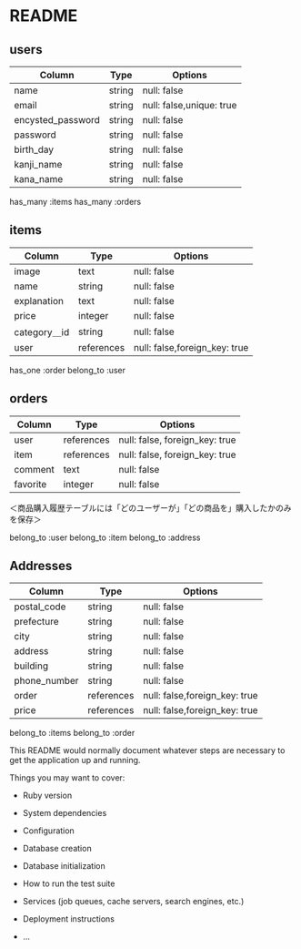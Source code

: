 # README


## users

| Column               | Type   | Options     |
| ------------------   | ------ | ----------- |
| name                 | string | null: false |
| email                | string | null: false,unique: true |
| encysted_password    | string | null: false |  
| password             | string | null: false |
| birth_day            | string | null: false |
| kanji_name           | string | null: false |
| kana_name            | string | null: false |    



has_many :items
has_many :orders

## items

| Column               | Type        | Options     |
| -----------------    | ------      | ----------- |
| image                | text        | null: false |
| name                 | string      | null: false |
| explanation          | text        | null: false |
| price                | integer     | null: false |
| category＿id         | string      | null: false |
| user                 | references  | null: false,foreign_key: true | ><カラム不足>

has_one :order
belong_to :user



## orders

| Column         | Type       | Options                        |
| ------         | ---------- | ------------------------------ |
| user           | references | null: false, foreign_key: true |
| item           | references | null: false, foreign_key: true |
| comment        | text       | null: false |
| favorite       | integer    | null: false |



  ＜商品購入履歴テーブルには「どのユーザーが」「どの商品を」購入したかのみを保存＞


belong_to :user
belong_to :item
belong_to :address

## Addresses

| Column               | Type        | Options     |
| -----------------    | ------      | ----------- |
| postal_code          | string      | null: false |
| prefecture           | string      | null: false |
| city                 | string      | null: false |
| address              | string      | null: false |
| building             | string      | null: false |
| phone_number         | string      | null: false |
| order                | references  | null: false,foreign_key: true |
| price                | references  | null: false,foreign_key: true |

belong_to :items
belong_to :order














This README would normally document whatever steps are necessary to get the
application up and running.

Things you may want to cover:  


* Ruby version

* System dependencies

* Configuration

* Database creation

* Database initialization

* How to run the test suite

* Services (job queues, cache servers, search engines, etc.)

* Deployment instructions

* ...

